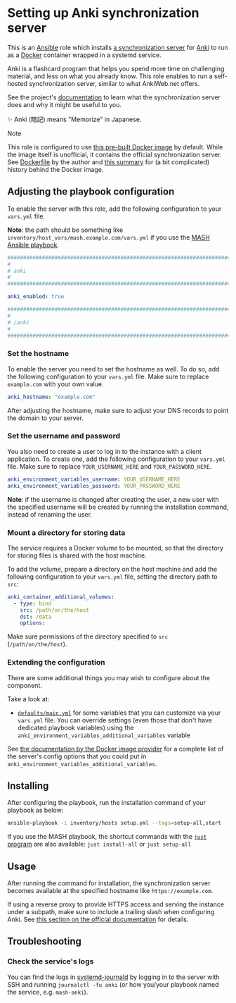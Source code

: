 <!--
SPDX-FileCopyrightText: 2020 - 2024 MDAD project contributors
SPDX-FileCopyrightText: 2020 - 2024 Slavi Pantaleev
SPDX-FileCopyrightText: 2020 Aaron Raimist
SPDX-FileCopyrightText: 2020 Chris van Dijk
SPDX-FileCopyrightText: 2020 Dominik Zajac
SPDX-FileCopyrightText: 2020 Mickaël Cornière
SPDX-FileCopyrightText: 2022 François Darveau
SPDX-FileCopyrightText: 2022 Julian Foad
SPDX-FileCopyrightText: 2022 Warren Bailey
SPDX-FileCopyrightText: 2023 Antonis Christofides
SPDX-FileCopyrightText: 2023 Felix Stupp
SPDX-FileCopyrightText: 2023 Pierre 'McFly' Marty
SPDX-FileCopyrightText: 2024 - 2025 Suguru Hirahara

SPDX-License-Identifier: AGPL-3.0-or-later
-->

# Setting up Anki synchronization server

This is an [Ansible](https://www.ansible.com/) role which installs [a synchronization server](https://github.com/ankitects/anki/tree/main/docs/syncserver) for [Anki](https://apps.ankiweb.net) to run as a [Docker](https://www.docker.com/) container wrapped in a systemd service.

Anki is a flashcard program that helps you spend more time on challenging material, and less on what you already know. This role enables to run a self-hosted synchronization server, similar to what AnkiWeb.net offers.

See the project's [documentation](https://docs.ankiweb.net/sync-server.html) to learn what the synchronization server does and why it might be useful to you.

✨ Anki (暗記) means "Memorize" in Japanese.

>[!NOTE]
>
> This role is configured to use [this pre-built Docker image](https://github.com/luckyturtledev/docker-images/pkgs/container/anki) by default. While the image itself is unofficial, it contains the official synchronization server. See [Dockerfile](https://github.com/LuckyTurtleDev/docker-images/blob/main/dockerfiles/anki/Dockerfile) by the author and [this summary](https://github.com/truecharts/public/issues/17318#issue-2092096085) for (a bit complicated) history behind the Docker image.

## Adjusting the playbook configuration

To enable the server with this role, add the following configuration to your `vars.yml` file.

**Note**: the path should be something like `inventory/host_vars/mash.example.com/vars.yml` if you use the [MASH Ansible playbook](https://github.com/mother-of-all-self-hosting/mash-playbook).

```yaml
########################################################################
#                                                                      #
# anki                                                                 #
#                                                                      #
########################################################################

anki_enabled: true

########################################################################
#                                                                      #
# /anki                                                                #
#                                                                      #
########################################################################
```

### Set the hostname

To enable the server you need to set the hostname as well. To do so, add the following configuration to your `vars.yml` file. Make sure to replace `example.com` with your own value.

```yaml
anki_hostname: "example.com"
```

After adjusting the hostname, make sure to adjust your DNS records to point the domain to your server.

### Set the username and password

You also need to create a user to log in to the instance with a client application. To create one, add the following configuration to your `vars.yml` file. Make sure to replace `YOUR_USERNAME_HERE` and `YOUR_PASSWORD_HERE`.

```yaml
anki_environment_variables_username: YOUR_USERNAME_HERE
anki_environment_variables_password: YOUR_PASSWORD_HERE
```

**Note**: if the username is changed after creating the user, a new user with the specified username will be created by running the installation command, instead of renaming the user.

### Mount a directory for storing data

The service requires a Docker volume to be mounted, so that the directory for storing files is shared with the host machine.

To add the volume, prepare a directory on the host machine and add the following configuration to your `vars.yml` file, setting the directory path to `src`:

```yaml
anki_container_additional_volumes:
  - type: bind
    src: /path/on/the/host
    dst: /data
    options:
```

Make sure permissions of the directory specified to `src` (`/path/on/the/host`).

### Extending the configuration

There are some additional things you may wish to configure about the component.

Take a look at:

- [`defaults/main.yml`](../defaults/main.yml) for some variables that you can customize via your `vars.yml` file. You can override settings (even those that don't have dedicated playbook variables) using the `anki_environment_variables_additional_variables` variable

See [the documentation by the Docker image provider](https://github.com/LuckyTurtleDev/docker-images/blob/main/dockerfiles/anki/README.md) for a complete list of the server's config options that you could put in `anki_environment_variables_additional_variables`.

## Installing

After configuring the playbook, run the installation command of your playbook as below:

```sh
ansible-playbook -i inventory/hosts setup.yml --tags=setup-all,start
```

If you use the MASH playbook, the shortcut commands with the [`just` program](https://github.com/mother-of-all-self-hosting/mash-playbook/blob/main/docs/just.md) are also available: `just install-all` or `just setup-all`

## Usage

After running the command for installation, the synchronization server becomes available at the specified hostname like `https://example.com`.

If using a reverse proxy to provide HTTPS access and serving the instance under a subpath, make sure to include a trailing slash when configuring Anki. See [this section on the official documentation](https://docs.ankiweb.net/sync-server.html#reverse-proxies) for details.

## Troubleshooting

### Check the service's logs

You can find the logs in [systemd-journald](https://www.freedesktop.org/software/systemd/man/systemd-journald.service.html) by logging in to the server with SSH and running `journalctl -fu anki` (or how you/your playbook named the service, e.g. `mash-anki`).
